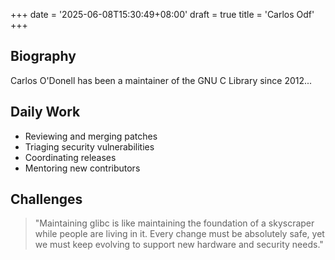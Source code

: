 +++
date = '2025-06-08T15:30:49+08:00'
draft = true
title = 'Carlos Odf'
+++

## Biography
Carlos O'Donell has been a maintainer of the GNU C Library since 2012...

## Daily Work
- Reviewing and merging patches
- Triaging security vulnerabilities
- Coordinating releases
- Mentoring new contributors

## Challenges
> "Maintaining glibc is like maintaining the foundation of a skyscraper while people are living in it. 
> Every change must be absolutely safe, yet we must keep evolving to support new hardware and security needs."
